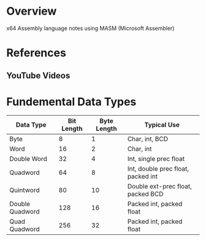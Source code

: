 # Overview

x64 Assembly language notes using MASM (Microsoft Assembler)

# References

## YouTube Videos

# Fundemental Data Types

Data Type       | Bit Length | Byte Length | Typical Use
----------------|------------|-------------|------------------------------------
Byte            | 8          | 1           | Char, int, BCD
Word            | 16         | 2           | Char, int
Double Word     | 32         | 4           | Int, single prec float
Quadword        | 64         | 8           | Int, double prec float, packed int
Quintword       | 80         | 10          | Double ext-prec float, packed BCD
Double Quadword | 128        | 16          | Packed int, packed float
Quad Quadword   | 256        | 32          | Packed int, packed float
